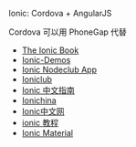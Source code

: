 Ionic: Cordova + AngularJS

Cordova 可以用 PhoneGap 代替

- [The Ionic Book](http://ionicframework.com/docs/guide/)
- [Ionic-Demos](https://github.com/sam408130/Ionic-Demos)
- [Ionic Nodeclub App](https://github.com/zhenkunou/ionic-nodeclub)
- [Ioniclub](https://github.com/XueRainey/Ioniclub)
- [Ionic 中文指南](https://github.com/ychow/ionic-guide)
- [Ionichina](http://ionichina.com/)
- [Ionic中文网](http://www.ionic.wang/)
- [ionic 教程](http://www.runoob.com/ionic/ionic-tutorial.html)
- [Ionic Material](http://ionicmaterial.com/)
